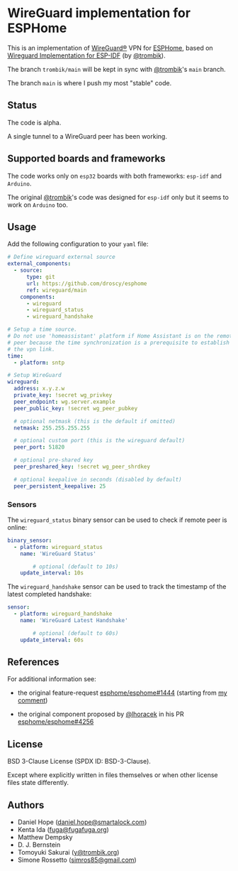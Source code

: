 # WireGuard implementation for ESPHome

This is an implementation of [WireGuard&reg;](https://www.wireguard.com/) VPN
for [ESPHome](https://esphome.io/), based on
[Wireguard Implementation for ESP-IDF](https://github.com/trombik/esp_wireguard)
(by [@trombik](https://github.com/trombik)).

The branch `trombik/main` will be kept in sync with
[@trombik](https://github.com/trombik)'s `main` branch.

The branch `main` is where I push my most "stable" code.


## Status

The code is alpha.

A single tunnel to a WireGuard peer has been working.


## Supported boards and frameworks

The code works only on `esp32` boards with both frameworks:
`esp-idf` and `Arduino`.

The original [@trombik](https://github.com/trombik)'s code was designed
for `esp-idf` only but it seems to work on `Arduino` too.


## Usage

Add the following configuration to your `yaml` file:

```yaml
# Define wireguard external source
external_components:
  - source:
      type: git
      url: https://github.com/droscy/esphome
      ref: wireguard/main
    components:
      - wireguard
      - wireguard_status
      - wireguard_handshake

# Setup a time source.
# Do not use 'homeassistant' platform if Home Assistant is on the remote
# peer because the time synchronization is a prerequisite to establish
# the vpn link.
time:
  - platform: sntp

# Setup WireGuard
wireguard:
  address: x.y.z.w
  private_key: !secret wg_privkey
  peer_endpoint: wg.server.example
  peer_public_key: !secret wg_peer_pubkey

  # optional netmask (this is the default if omitted)
  netmask: 255.255.255.255

  # optional custom port (this is the wireguard default)
  peer_port: 51820

  # optional pre-shared key
  peer_preshared_key: !secret wg_peer_shrdkey

  # optional keepalive in seconds (disabled by default)
  peer_persistent_keepalive: 25
```

### Sensors

The `wireguard_status` binary sensor can be used to check if remote peer is online:

```yaml
binary_sensor:
  - platform: wireguard_status
    name: 'WireGuard Status'

		# optional (default to 10s)
    update_interval: 10s
```

The `wireguard_handshake` sensor can be used to track the timestamp of the
latest completed handshake:

```yaml
sensor:
  - platform: wireguard_handshake
    name: 'WireGuard Latest Handshake'

		# optional (default to 60s)
    update_interval: 60s
```


## References

For additional information see:

* the original feature-request [esphome/esphome#1444](https://github.com/esphome/feature-requests/issues/1444)
  (starting from [my comment](https://github.com/esphome/feature-requests/issues/1444#issuecomment-1502960116))

* the original component proposed by [@lhoracek](https://github.com/lhoracek) in his PR [esphome/esphome#4256](https://github.com/esphome/esphome/pull/4256)


## License

BSD 3-Clause License (SPDX ID: BSD-3-Clause).

Except where explicitly written in files themselves or when other license files state differently.


## Authors

* Daniel Hope (daniel.hope@smartalock.com)
* Kenta Ida (fuga@fugafuga.org)
* Matthew Dempsky
* D. J. Bernstein
* Tomoyuki Sakurai (y@trombik.org)
* Simone Rossetto (simros85@gmail.com)
